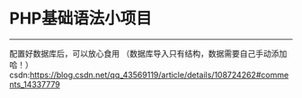 # PHP基础语法小项目
----
配置好数据库后，可以放心食用
（数据库导入只有结构，数据需要自己手动添加哈！）
csdn:https://blog.csdn.net/qq_43569119/article/details/108724262#comments_14337779
